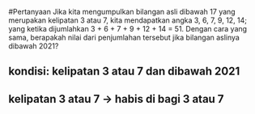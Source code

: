 #Pertanyaan
Jika kita mengumpulkan bilangan asli dibawah 17 yang merupakan
kelipatan 3 atau 7, kita mendapatkan angka 3, 6, 7, 9, 12, 14; yang
ketika dijumlahkan 3 + 6 + 7 + 9 + 12 + 14 = 51.
Dengan cara yang sama, berapakah nilai dari penjumlahan tersebut
jika bilangan aslinya dibawah 2021?

## kondisi: kelipatan 3 atau 7 dan dibawah 2021
## kelipatan 3 atau 7 -> habis di bagi 3 atau 7
